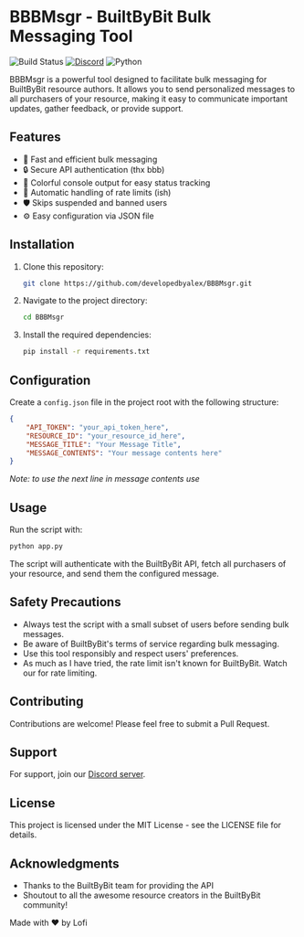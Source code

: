 
# BBBMsgr - BuiltByBit Bulk Messaging Tool

![Build Status](https://img.shields.io/badge/build-passing-brightgreen)
[![Discord](https://img.shields.io/discord/1225531121815781376?color=7289da&label=Discord&logo=discord&logoColor=ffffff)](https://discord.gg/XzDPRNsSYn)
![Python](https://img.shields.io/badge/python-3.6%2B-blue)

BBBMsgr is a powerful tool designed to facilitate bulk messaging for BuiltByBit resource authors. It allows you to send personalized messages to all purchasers of your resource, making it easy to communicate important updates, gather feedback, or provide support.

## Features

- 🚀 Fast and efficient bulk messaging
- 🔒 Secure API authentication (thx bbb)
- 🎨 Colorful console output for easy status tracking
- 🔄 Automatic handling of rate limits (ish)
- 🛡️ Skips suspended and banned users
- ⚙️ Easy configuration via JSON file

## Installation

1. Clone this repository:
    ```bash
    git clone https://github.com/developedbyalex/BBBMsgr.git
    ```
2. Navigate to the project directory:
    ```bash
    cd BBBMsgr
    ```
3. Install the required dependencies:
    ```bash
    pip install -r requirements.txt
    ```

## Configuration

Create a `config.json` file in the project root with the following structure:

```json
{
    "API_TOKEN": "your_api_token_here",
    "RESOURCE_ID": "your_resource_id_here",
    "MESSAGE_TITLE": "Your Message Title",
    "MESSAGE_CONTENTS": "Your message contents here"
}
```

_Note: to use the next line in message contents use <n>_

## Usage

Run the script with:
```bash
python app.py
```
The script will authenticate with the BuiltByBit API, fetch all purchasers of your resource, and send them the configured message.

## Safety Precautions

- Always test the script with a small subset of users before sending bulk messages.
- Be aware of BuiltByBit's terms of service regarding bulk messaging.
- Use this tool responsibly and respect users' preferences.
- As much as I have tried, the rate limit isn't known for BuiltByBit. Watch our for rate limiting. 

## Contributing

Contributions are welcome! Please feel free to submit a Pull Request.

## Support

For support, join our [Discord server](https://discord.gg/XzDPRNsSYn).

## License

This project is licensed under the MIT License - see the LICENSE file for details.

## Acknowledgments

- Thanks to the BuiltByBit team for providing the API
- Shoutout to all the awesome resource creators in the BuiltByBit community!

Made with ❤️ by Lofi
